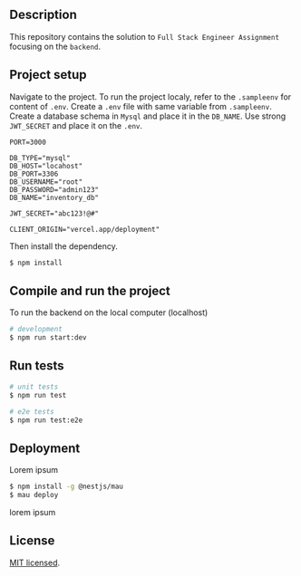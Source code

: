 ## Description

This repository contains the solution to `Full Stack Engineer Assignment` focusing on the `backend`. 

## Project setup
Navigate to the project. To run the project localy, refer to the `.sampleenv` for content of `.env`. Create a `.env` file with same variable from `.sampleenv`. Create a database schema in `Mysql` and  place it in the `DB_NAME`. Use strong `JWT_SECRET` and place it on the `.env`. 

```
PORT=3000

DB_TYPE="mysql" 
DB_HOST="locahost"
DB_PORT=3306
DB_USERNAME="root"
DB_PASSWORD="admin123"
DB_NAME="inventory_db"

JWT_SECRET="abc123!@#"

CLIENT_ORIGIN="vercel.app/deployment"
```

Then install the dependency. 

```bash
$ npm install
```

## Compile and run the project
To run the backend on the local computer (localhost)
```bash
# development
$ npm run start:dev

```

## Run tests

```bash
# unit tests
$ npm run test

# e2e tests
$ npm run test:e2e
```

## Deployment

Lorem ipsum

```bash
$ npm install -g @nestjs/mau
$ mau deploy
```

lorem ipsum


## License

[MIT licensed](https://github.com/nestjs/nest/blob/master/LICENSE).
